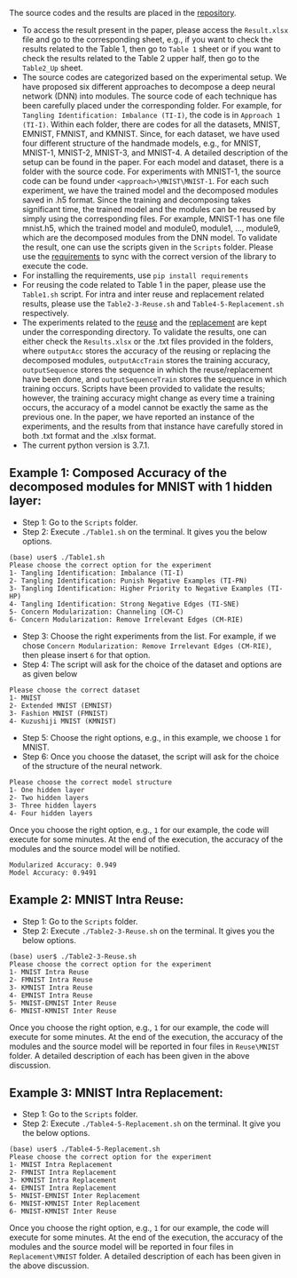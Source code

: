 The source codes and the results are placed in the [repository](https://github.com/rangeetpan/decomposeDNNintoModules).
- To access the result present in the paper, please access the `Result.xlsx` file and go to the corresponding sheet, e.g., if you want to check the results related to the Table 1, then go to `Table 1` sheet or if you want to check the results related to the Table 2 upper half, then go to the `Table2_Up` sheet.
- The source codes are categorized based on the experimental setup. We have proposed six different approaches to decompose a deep neural network (DNN) into modules. The source code of each technique has been carefully placed under the corresponding folder. For example, for `Tangling Identification: Imbalance (TI-I)`, the code is in `Approach 1 (TI-I)`. Within each folder, there are codes for all the datasets, MNIST, EMNIST, FMNIST, and KMNIST. Since, for each dataset, we have used four different structure of the handmade models, e.g., for MNIST, MNIST-1, MNIST-2, MNIST-3, and MNIST-4. A detailed description of the setup can be found in the paper. For each model and dataset, there is a folder with the source code. For experiments with MNIST-1, the source code can be found under `<approach>\MNIST\MNIST-1`. For each such experiment, we have the trained model and the decomposed modules saved in .h5 format. Since the training and decomposing takes significant time, the trained model and the modules can be reused by simply using the corresponding files. For example, MNIST-1 has one file mnist.h5, which the trained model and module0, module1, ..., module9, which are the decomposed modules from the DNN model. To validate the result, one can use the scripts given in the `Scripts` folder. Please use the [requirements](./requirements.txt) to sync with the correct version of the library to execute the code. 
- For installing the requirements, use
  `pip install requirements`
- For reusing the code related to Table 1 in the paper, please use the `Table1.sh` script. For intra and inter reuse and replacement related results, please use the `Table2-3-Reuse.sh` and `Table4-5-Replacement.sh` respectively.
- The experiments related to the [reuse](./Reuse) and the [replacement](./Replacement) are kept under the corresponding directory. To validate the results, one can either check the `Results.xlsx` or the .txt files provided in the folders, where `outputAcc` stores the accuracy of the reusing or replacing the decomposed modules, `outputAccTrain` stores the training accuracy, `outputSequence` stores the sequence in which the reuse/replacement have been done, and `outputSequenceTrain` stores the sequence in which training occurs. Scripts have been provided to validate the results; however, the training accuracy might change as every time a training occurs, the accuracy of a model cannot be exactly the same as the previous one. In the paper, we have reported an instance of the experiments, and the results from that instance have carefully stored in both .txt format and the .xlsx format.
- The current python version is 3.7.1.
## Example 1: Composed Accuracy of the decomposed modules for MNIST with 1 hidden layer:
- Step 1: Go to the `Scripts` folder.
- Step 2: Execute `./Table1.sh` on the terminal. It gives you the below options.
```
(base) user$ ./Table1.sh
Please choose the correct option for the experiment
1- Tangling Identification: Imbalance (TI-I)
2- Tangling Identification: Punish Negative Examples (TI-PN)
3- Tangling Identification: Higher Priority to Negative Examples (TI- HP)
4- Tangling Identification: Strong Negative Edges (TI-SNE)
5- Concern Modularization: Channeling (CM-C)
6- Concern Modularization: Remove Irrelevant Edges (CM-RIE)
```
- Step 3: Choose the right experiments from the list. For example, if we chose `Concern Modularization: Remove Irrelevant Edges (CM-RIE)`, then please insert `6` for that option.
- Step 4: The script will ask for the choice of the dataset and options are as given below
```
Please choose the correct dataset
1- MNIST
2- Extended MNIST (EMNIST)
3- Fashion MNIST (FMNIST)
4- Kuzushiji MNIST (KMNIST)
```
- Step 5: Choose the right options, e.g., in this example, we choose `1` for MNIST.
- Step 6: Once you choose the dataset, the script will ask for the choice of the structure of the neural network.
```
Please choose the correct model structure
1- One hidden layer
2- Two hidden layers
3- Three hidden layers
4- Four hidden layers
```
Once you choose the right option, e.g., `1` for our example, the code will execute for some minutes. At the end of the execution, the accuracy of the modules and the source model will be notified.
```
Modularized Accuracy: 0.949
Model Accuracy: 0.9491
```
## Example 2: MNIST Intra Reuse:
- Step 1: Go to the `Scripts` folder.
- Step 2: Execute `./Table2-3-Reuse.sh` on the terminal. It gives you the below options.
```
(base) user$ ./Table2-3-Reuse.sh
Please choose the correct option for the experiment
1- MNIST Intra Reuse
2- FMNIST Intra Reuse
3- KMNIST Intra Reuse
4- EMNIST Intra Reuse
5- MNIST-EMNIST Inter Reuse
6- MNIST-KMNIST Inter Reuse
```
Once you choose the right option, e.g., `1` for our example, the code will execute for some minutes. At the end of the execution, the accuracy of the modules and the source model will be reported in four files in `Reuse\MNIST` folder.
A detailed description of each has been given in the above discussion.

## Example 3: MNIST Intra Replacement:
- Step 1: Go to the `Scripts` folder.
- Step 2: Execute `./Table4-5-Replacement.sh` on the terminal. It give you the below options.
```
(base) user$ ./Table4-5-Replacement.sh
Please choose the correct option for the experiment
1- MNIST Intra Replacement
2- FMNIST Intra Replacement
3- KMNIST Intra Replacement
4- EMNIST Intra Replacement
5- MNIST-EMNIST Inter Replacement
6- MNIST-KMNIST Inter Replacement
6- MNIST-KMNIST Inter Reuse
```
Once you choose the right option, e.g., `1` for our example, the code will execute for some minutes. At the end of the execution, the accuracy of the modules and the source model will be reported in four files in `Replacement\MNIST` folder.
A detailed description of each has been given in the above discussion.
